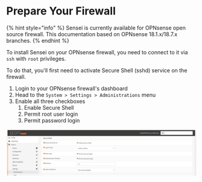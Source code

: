 # Prepare Your Firewall

{% hint style="info" %}
Sensei is currently available for OPNsense open source firewall. This documentation based on OPNsense 18.1.x/18.7.x branches.
{% endhint %}

To install Sensei on your OPNsense firewall, you need to connect to it via `ssh` with `root` privileges.

To do that, you'll first need to activate Secure Shell \(sshd\) service on the firewall.

1. Login to your OPNsense firewall's dashboard
2. Head to the `System > Settings > Administrations` menu
3. Enable all three checkboxes 
   1. Enable Secure Shell
   2. Permit root user login
   3. Permit password login

![](../.gitbook/assets/opnsense-admin-secure-shell-settings.png)



